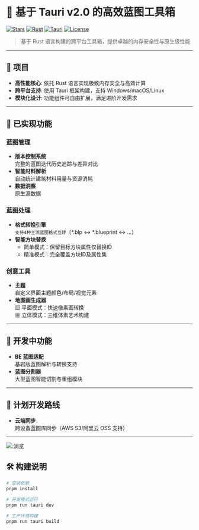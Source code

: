 # 🧰 基于 Tauri v2.0 的高效蓝图工具箱

[![Stars](https://img.shields.io/github/stars/guapi-exe/McSTools?style=flat-square&label=Stars)](https://github.com/guapi-exe/McSTools/stargazers)
[![Rust](https://img.shields.io/badge/Built%20With-Rust-orange?logo=rust)](https://www.rust-lang.org/)
[![Tauri](https://img.shields.io/badge/Framework-Tauri%202.0-blue)](https://tauri.app/)
[![License](https://img.shields.io/badge/License-GPLv3-green)]()

> 基于 Rust 语言构建的跨平台工具箱，提供卓越的内存安全性与原生级性能

---

## 🚀 项目
- **高性能核心**: 依托 Rust 语言实现极致内存安全与高效计算
- **跨平台支持**: 使用 Tauri 框架构建，支持 Windows/macOS/Linux
- **模块化设计**: 功能组件可自由扩展，满足进阶开发需求

---

## 📌 已实现功能

### 蓝图管理
- **版本控制系统**  
  完整的蓝图迭代历史追踪与差异对比
- **智能材料解析**  
  自动统计建筑材料用量与资源消耗
- **数据洞察**  
  原生源数据

### 蓝图处理
- **格式转换引擎**  
  `支持4种主流蓝图格式互转`（*.blp ↔ *.blueprint ↔ ...）
- **智能方块替换**
    - 简单模式：保留目标方块属性仅替换ID
    - 精准模式：完全覆盖方块ID及属性集

### 创意工具
- **主题**  
  自定义界面主题颜色/布局/视觉元素
- **地图画生成器**  
  ▨ 平面模式：快速像素画转换  
  ▦ 立体模式：三维体素艺术构建

---

## 🔧 开发中功能
- **BE 蓝图适配**  
  基岩版蓝图解析与转换支持
- **蓝图分割器**  
  大型蓝图智能切割与重组模块

---

## 📅 计划开发路线
- **云端同步**  
  跨设备蓝图库同步（AWS S3/阿里云 OSS 支持）

---

![:浏览](https://count.getloli.com/@guapi-exe_McSTools?name=guapi-exe_McSTools&theme=original-new&padding=8&offset=0&align=top&scale=1&pixelated=1&darkmode=auto)
## 🛠️ 构建说明
```bash
# 安装依赖
pnpm install

# 开发模式运行
pnpm run tauri dev

# 生产环境构建
pnpm run tauri build